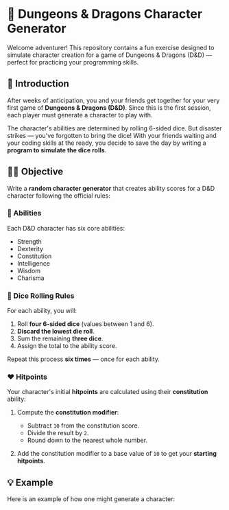 # 🐉 Dungeons & Dragons Character Generator

Welcome adventurer! This repository contains a fun exercise designed to simulate character creation for a game of Dungeons & Dragons (D&D) — perfect for practicing your programming skills.

## 🎲 Introduction

After weeks of anticipation, you and your friends get together for your very first game of **Dungeons & Dragons (D&D)**. Since this is the first session, each player must generate a character to play with.

The character's abilities are determined by rolling 6-sided dice. But disaster strikes — you've forgotten to bring the dice! With your friends waiting and your coding skills at the ready, you decide to save the day by writing a **program to simulate the dice rolls**.

## 🧙‍♂️ Objective

Write a **random character generator** that creates ability scores for a D&D character following the official rules:

### 🧠 Abilities

Each D&D character has six core abilities:

- Strength
- Dexterity
- Constitution
- Intelligence
- Wisdom
- Charisma

### 🎲 Dice Rolling Rules

For each ability, you will:
1. Roll **four 6-sided dice** (values between 1 and 6).
2. **Discard the lowest die roll**.
3. Sum the remaining **three dice**.
4. Assign the total to the ability score.

Repeat this process **six times** — once for each ability.

### ❤️ Hitpoints

Your character's initial **hitpoints** are calculated using their **constitution** ability:

1. Compute the **constitution modifier**:
   - Subtract `10` from the constitution score.
   - Divide the result by `2`.
   - Round down to the nearest whole number.

2. Add the constitution modifier to a base value of `10` to get your **starting hitpoints**.

## 💡 Example

Here is an example of how one might generate a character:


